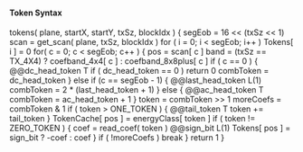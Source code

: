 #### Token Syntax

<div class="syntax">
tokens( plane, startX, startY, txSz, blockIdx ) {
    segEob = 16 << (txSz << 1)
    scan = get_scan( plane, txSz, blockIdx )
    for ( i = 0; i < segEob; i++ )
        Tokens[ i ] = 0
    for( c = 0; c < segEob; c++ ) {
        pos = scan[ c ]
        band = (txSz == TX_4X4) ? coefband_4x4[ c ] : coefband_8x8plus[ c ]
        if ( c == 0 ) {
            @@dc_head_token                                             T
            if ( dc_head_token == 0 )
                return 0
            combToken = dc_head_token
        } else if (c == segEob - 1) {
            @@last_head_token                                           L(1)
            combToken = 2 * (last_head_token + 1)
        } else {
            @@ac_head_token                                             T
            combToken = ac_head_token + 1
        }
        token = combToken >> 1
        moreCoefs = combToken & 1
        if ( token > ONE_TOKEN ) {
            @@tail_token                                                T
            token += tail_token
        }
        TokenCache[ pos ] = energyClass[ token ]
        if ( token != ZERO_TOKEN ) {
            coef = read_coef( token )
            @@sign_bit                                                  L(1)
            Tokens[ pos ] = sign_bit ? -coef : coef
        }
        if ( !moreCoefs )
            break
    }
    return 1
}
</div>
